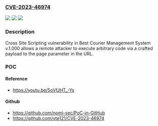 ### [CVE-2023-46974](https://cve.mitre.org/cgi-bin/cvename.cgi?name=CVE-2023-46974)
![](https://img.shields.io/static/v1?label=Product&message=n%2Fa&color=blue)
![](https://img.shields.io/static/v1?label=Version&message=n%2Fa&color=blue)
![](https://img.shields.io/static/v1?label=Vulnerability&message=n%2Fa&color=brighgreen)

### Description

Cross Site Scripting vulnerability in Best Courier Management System v.1.000 allows a remote attacker to execute arbitrary code via a crafted payload to the page parameter in the URL.

### POC

#### Reference
- https://youtu.be/5oVfJHT_-Ys

#### Github
- https://github.com/nomi-sec/PoC-in-GitHub
- https://github.com/yte121/CVE-2023-46974

